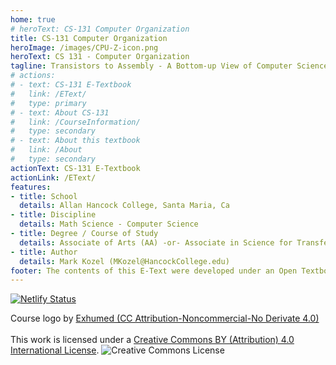 ```yaml
---
home: true
# heroText: CS-131 Computer Organization
title: CS-131 Computer Organization
heroImage: /images/CPU-Z-icon.png
heroText: CS 131 - Computer Organization
tagline: Transistors to Assembly - A Bottom-up View of Computer Science
# actions:
# - text: CS-131 E-Textbook
#   link: /EText/
#   type: primary
# - text: About CS-131
#   link: /CourseInformation/
#   type: secondary
# - text: About this textbook
#   link: /About
#   type: secondary
actionText: CS-131 E-Textbook
actionLink: /EText/
features:
- title: School
  details: Allan Hancock College, Santa Maria, Ca
- title: Discipline
  details: Math Science - Computer Science
- title: Degree / Course of Study
  details: Associate of Arts (AA) -or- Associate in Science for Transfer
- title: Author
  details: Mark Kozel (MKozel@HancockCollege.edu)
footer: The contents of this E-Text were developed under an Open Textbooks Pilot grant from the Fund for the Improvement of Postsecondary Education (FIPSE), U.S. Department of Education. However, those contents do not necessarily represent the policy of the Department of Education, and you should not assume endorsement by the Federal Government.
---
```

[![Netlify Status](https://api.netlify.com/api/v1/badges/3d257301-cf65-416b-9219-845ea673442d/deploy-status)](https://app.netlify.com/sites/cs131/deploys)

Course logo by <a rel="license" href="http://3xhumed.deviantart.com/">Exhumed (CC Attribution-Noncommercial-No Derivate 4.0)</a>
<br>
<a rel="license" href="https://creativecommons.org/licenses/by/4.0/"></a><br />This work is licensed under a <a rel="license" href="https://creativecommons.org/licenses/by/4.0/">Creative Commons BY (Attribution) 4.0 International License</a>.
<img alt="Creative Commons License" style="border-width:0" src="https://licensebuttons.net/l/by/4.0/88x31.png" />
